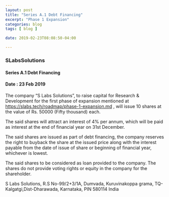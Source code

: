 ```yaml
---
layout: post
title: "Series A.1 Debt Financing"
excerpt: "Phase 1 Expansion"
categories: blog
tags: [ blog ]

date: 2019-02-23T08:08:50-04:00

---
```




### SLabsSolutions

#### Series A.1 Debt Financing
#### Date : 23 Feb 2019


The company “S Labs Solutions”, to raise capital for Research & Development for the first phase of expansion mentioned at https://slabs.tech/roadmap/phase-1-expansion.md , will issue
10 shares at the value of Rs. 50000 (Fifty thousand) each.

The said shares will attract an interest of 4% per annum, which will be paid as interest at the end of financial year on 31st December.

The said shares are issued as part of debt financing, the company reserves the right to buyback the share at the issued price along with the interest payable from the date of issue of share or beginning of financial year, whichever is lowest.

The said shares to be considered as loan provided to the company. The shares do not provide voting rights or equity in the company for the shareholder.

S Labs  Solutions,
R.S No-99/2+3/1A, Dumvada,
Kuruvinakoppa grama, TQ-Kalgatgi,Dist-Dharawada,
Karnataka, PIN 580114
India
